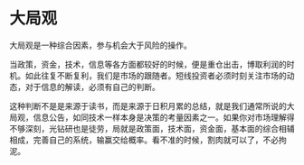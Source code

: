 # 大局观
大局观是一种综合因素，参与机会大于风险的操作。

当政策，资金，技术，信息等各方面都较好的时候，便是重仓出击，博取利润的时机。如此往复不断复利，我们是市场的跟随者。短线投资者必须时刻关注市场的动态，对于信息的解读，必须有自己的判断。

这种判断不是是来源于读书，而是来源于日积月累的总结，就是我们通常所说的大局观，信息公告，如同技术一样本身是决策的考量因素之一。如果你对市场理解得不够深刻，光钻研也是徒劳，局就是政策面，技术面，资金面，基本面的综合相辅相成，完善自己的系统，输赢交给概率。看不准的时候，割肉就可以了，不必拘泥。